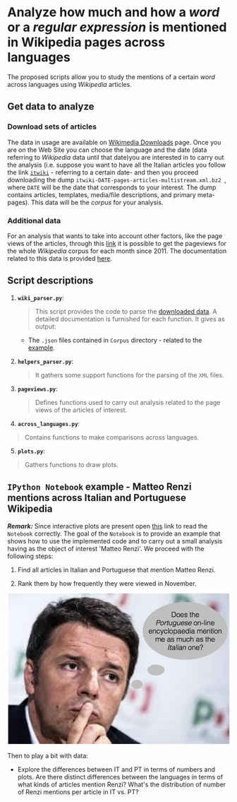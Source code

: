# Analyze how much and how a *word* or a *regular expression* is mentioned in Wikipedia pages across languages

The proposed scripts allow you to study the mentions of a certain *word* across languages using *Wikipedia* articles. 

## Get data to analyze

### Download sets of articles <a name ="data"></a>

The data in usage are available on [Wikimedia Downloads](https://dumps.wikimedia.org/backup-index.html) page. Once you are on the Web Site you can choose the language and the date (data referring to *Wikipedia* data until that date)you are interested in to carry out the analysis (i.e. suppose you want to have all the Italian articles you follow the link [`itwiki`](https://dumps.wikimedia.org/ltwiki/20161201/) - referring to a certain date-  and then you proceed downloading the dump `itwiki-DATE-pages-articles-multistream.xml.bz2 `, where `DATE` will be the date that corresponds to your interest. The dump contains articles, templates, media/file descriptions, and primary meta-pages). This data will be the *corpus* for your analysis.

### Additional data

For an analysis that wants to take into account other factors, like the page views of the articles, through this [link](https://dumps.wikimedia.org/other/pagecounts-ez/merged/) it is possible to get the pageviews for the whole *Wikipedia* corpus for each month since 2011. The documentation related to this data is provided [here](https://dumps.wikimedia.org/other/pagecounts-raw/).

## Script descriptions

1. __`wiki_parser.py`__: 
	> This script provides the code to parse the [downloaded data](#data). A detailed documentation is furnished for each function. It gives as output:
	- The `.json` files contained in `Corpus` directory - related to the [example](#example). 

2. __`helpers_parser.py`__: 
	> It gathers some support functions for the parsing of the `XML` files.

3. __`pageviews.py`__: 
	> Defines functions used to carry out analysis related to the page views of the articles of interest.
	
4. __`across_languages.py`__: 

> Contains functions to make comparisons across languages.

5. __`plots.py`__:

> Gathers functions to draw plots.


## `IPython Notebook` example - Matteo Renzi mentions across Italian and Portuguese Wikipedia <a name ="example"></a>

__*Remark:*__ Since interactive plots are present open [this](http://nbviewer.jupyter.org/github/CriMenghini/Wikipedia/blob/master/Mention/Mention_draft.ipynb) link to read the `Notebook` correctly.
The goal of the `Notebook` is to provide an example that shows how to use the implemented code and to carry out a small analysis having as the object of interest 'Matteo Renzi'. We proceed with the following steps:

1. Find all articles in Italian and Portuguese that mention Matteo Renzi.

2. Rank them by how frequently they were viewed in November.

![](matteo_renzi.png?raw=true)

Then to play a bit with data:

* Explore the differences between IT and PT in terms of numbers and plots. Are there distinct differences between the languages in terms of what kinds of articles mention Renzi? What's the distribution of number of Renzi mentions per article in IT vs. PT? 